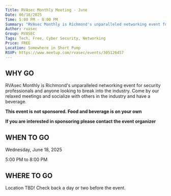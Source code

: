 ```yaml
---
Title: RVAsec Monthly Meeting - June
Date: 06/18/2025
Time: 5:00 PM - 8:00 PM
Summary: "RVAsec Monthly is Richmond's unparalleled networking event for security professionals and anyone looking to break into the industry. Come by our relaxed meetings and socialize with others in the industry and have a beverage."
Author: rvasec
Group: RVASEC
Tags: Tech, Free, Cyber Security, Networking
Price: FREE
Location: Somewhere in Short Pump
RSVP: https://www.meetup.com/rvasec/events/305126457
---
```


## WHY GO

RVAsec Monthly is Richmond's unparalleled networking event for security professionals and anyone looking to break into the industry. Come by our relaxed meetings and socialize with others in the industry and have a beverage.

**This event is not sponsored. Food and beverage is on your own**

**If you are interested in sponsoring please contact the event organizer**

## WHEN TO GO

Wednesday, June 18, 2025

5:00 PM to 8:00 PM

## WHERE TO GO

Location TBD! Check back a day or two before the event.
